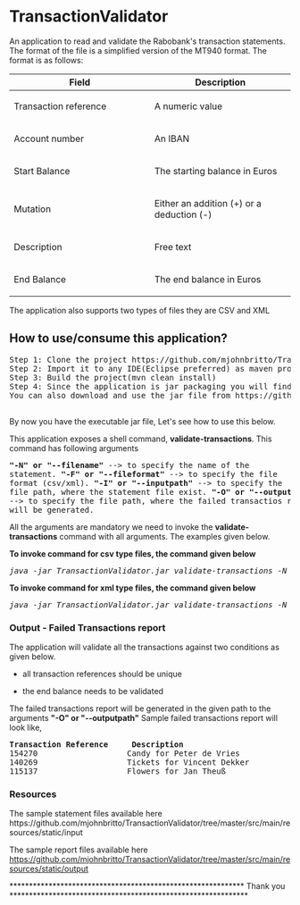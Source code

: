 # TransactionValidator

An application to read and validate the Rabobank's transaction statements. The format of the file is a simplified version of the MT940 format. The format is as follows:

<table class="tableblock frame-all grid-all spread">
<colgroup>
<col style="width: 50%;">
<col style="width: 50%;">
</colgroup>
<thead>
<tr>
<th class="tableblock halign-left valign-top">Field</th>
<th class="tableblock halign-left valign-top">Description</th>
</tr>
</thead>
<tbody>
<tr>
<td class="tableblock halign-left valign-top"><p class="tableblock">Transaction reference</p></td>
<td class="tableblock halign-left valign-top"><p class="tableblock">A numeric value</p></td>
</tr>
<tr>
<td class="tableblock halign-left valign-top"><p class="tableblock">Account number</p></td>
<td class="tableblock halign-left valign-top"><p class="tableblock">An IBAN</p></td>
</tr>
<tr>
<td class="tableblock halign-left valign-top"><p class="tableblock">Start Balance</p></td>
<td class="tableblock halign-left valign-top"><p class="tableblock">The starting balance in Euros</p></td>
</tr>
<tr>
<td class="tableblock halign-left valign-top"><p class="tableblock">Mutation</p></td>
<td class="tableblock halign-left valign-top"><p class="tableblock">Either an addition (+) or a deduction (-)</p></td>
</tr>
<tr>
<td class="tableblock halign-left valign-top"><p class="tableblock">Description</p></td>
<td class="tableblock halign-left valign-top"><p class="tableblock">Free text</p></td>
</tr>
<tr>
<td class="tableblock halign-left valign-top"><p class="tableblock">End Balance</p></td>
<td class="tableblock halign-left valign-top"><p class="tableblock">The end balance in Euros</p></td>
</tr>
</tbody>
</table>


The application also supports two types of files they are CSV and XML

<h2> How to use/consume this application?</h2>
<pre>
Step 1: Clone the project https://github.com/mjohnbritto/TransactionValidator.git
Step 2: Import it to any IDE(Eclipse preferred) as maven project.
Step 3: Build the project(mvn clean install)
Step 4: Since the application is jar packaging you will find the TransactionValidator.jar in the \target folder
You can also download and use the jar file from https://github.com/mjohnbritto/TransactionValidator/blob/master/src/main/resources/static/Jar/TransactionValidator.jar
 </pre>
 By now you have the executable jar file, Let's see how to use this below.
 
 This application exposes a shell command, <b>validate-transactions</b>. This command has following arguments
    <pre><b>"-N" or "--filename"</b>   --> to specify the name of the statement.
    <b>"-F" or "--fileformat"</b> --> to specify the file format (csv/xml).
    <b>"-I" or "--inputpath"</b>  --> to specify the file path, where the statement file exist.
    <b>"-O" or "--outputpath"</b> --> to specify the file path, where the failed transactios report will be generated.</pre>
  All the arguments are mandatory we need to invoke the <b>validate-transactions</b> command with all arguments. The examples given below.
  
  
  <b>To invoke command for csv type files, the command given below</b>
  
  <pre><em>java -jar TransactionValidator.jar validate-transactions -N records -F csv -I C:\\Users\\johnbrittom\\Downloads\\Assignment\\raboassignment -O C:\\Users\\johnbrittom\\Downloads\\Assignment\\raboassignment\\output</em></pre>
  
  <b>To invoke command for xml type files, the command given below</b>
  
  <pre><em>java -jar TransactionValidator.jar validate-transactions -N records -F xml -I C:\\Users\\johnbrittom\\Downloads\\Assignment\\raboassignment -O C:\\Users\\johnbrittom\\Downloads\\Assignment\\raboassignment\\output</em></pre>
  
  
 <h3>Output - Failed Transactions report</h3>
 The application will validate all the transactions against two conditions as given below.
 <ul>
<li>
<p>all transaction references should be unique</p>
</li>
<li>
<p>the end balance needs to be validated</p>
</li>
</ul>

The failed transactions report will be generated in the given path to the arguments <b>"-O" or "--outputpath"</b>
Sample failed transactions report will look like,

<pre>
<b>Transaction Reference 	 Description </b>
154270                   Candy for Peter de Vries
140269                   Tickets for Vincent Dekker
115137                   Flowers for Jan Theuß 
</pre>
<h3> Resources</h3>
The sample statement files available here https://github.com/mjohnbritto/TransactionValidator/tree/master/src/main/resources/static/input

The sample report files available here https://github.com/mjohnbritto/TransactionValidator/tree/master/src/main/resources/static/output

************************************************************ Thank you *************************************************************
